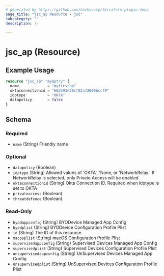 ```yaml
---
# generated by https://github.com/hashicorp/terraform-plugin-docs
page_title: "jsc_ap Resource - jsc"
subcategory: ""
description: |-
  
---
```


# jsc_ap (Resource)



## Example Usage

```terraform
resource "jsc_ap" "myaptry" {
  name             = "myfirstap"
  oktaconnectionid = "663693e20cf02a72600bccf9"
  idptype          = "OKTA"
  datapolicy       = false
}
```

<!-- schema generated by tfplugindocs -->
## Schema

### Required

- `name` (String) Friendly name

### Optional

- `datapolicy` (Boolean)
- `idptype` (String) Allowed values of 'OKTA', 'None, or 'NetworkRelay'. If NetworkRelay is selected, only Private Access will be enabled
- `oktaconnectionid` (String) Okta Connection ID. Required when idptype is set to OKTA
- `privateaccess` (Boolean)
- `threatdefence` (Boolean)

### Read-Only

- `byodappconfig` (String) BYODevice Managed App Config
- `byodplist` (String) BYODevice Configuration Profile Plist
- `id` (String) The ID of this resource.
- `macosplist` (String) macOS Configuration Profile Plist
- `supervisedappconfig` (String) Supervised Devices Managed App Config
- `supervisedplist` (String) Supervised Devices Configuration Profile Plist
- `unsupervisedappconfig` (String) UnSupervised Devices Managed App Config
- `unsupervisedplist` (String) UnSupervised Devices Configuration Profile Plist
